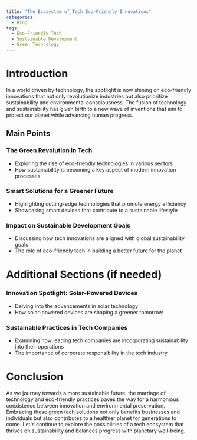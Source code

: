 ```yaml
---
title: "The Ecosystem of Tech Eco-Friendly Innovations"
categories:
  - Blog
tags:
  - Eco-Friendly Tech
  - Sustainable Development
  - Green Technology
---
```


# Introduction
In a world driven by technology, the spotlight is now shining on eco-friendly innovations that not only revolutionize industries but also prioritize sustainability and environmental consciousness. The fusion of technology and sustainability has given birth to a new wave of inventions that aim to protect our planet while advancing human progress.

## Main Points
### The Green Revolution in Tech
- Exploring the rise of eco-friendly technologies in various sectors
- How sustainability is becoming a key aspect of modern innovation processes

### Smart Solutions for a Greener Future
- Highlighting cutting-edge technologies that promote energy efficiency
- Showcasing smart devices that contribute to a sustainable lifestyle

### Impact on Sustainable Development Goals
- Discussing how tech innovations are aligned with global sustainability goals
- The role of eco-friendly tech in building a better future for the planet

# Additional Sections (if needed)
### Innovation Spotlight: Solar-Powered Devices
- Delving into the advancements in solar technology
- How solar-powered devices are shaping a greener tomorrow

### Sustainable Practices in Tech Companies
- Examining how leading tech companies are incorporating sustainability into their operations
- The importance of corporate responsibility in the tech industry

# Conclusion
As we journey towards a more sustainable future, the marriage of technology and eco-friendly practices paves the way for a harmonious coexistence between innovation and environmental preservation. Embracing these green tech solutions not only benefits businesses and individuals but also contributes to a healthier planet for generations to come. Let's continue to explore the possibilities of a tech ecosystem that thrives on sustainability and balances progress with planetary well-being.